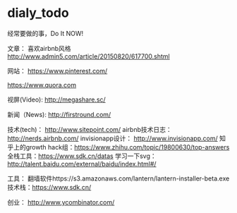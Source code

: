# dialy_todo
经常要做的事，Do It NOW!

文章：
喜欢airbnb风格 http://www.admin5.com/article/20150820/617700.shtml


网站：
https://www.pinterest.com/

https://www.quora.com


视屏(Video):
http://megashare.sc/



新闻（News):
http://firstround.com/


技术(tech)：
http://www.sitepoint.com/
airbnb技术日志：http://nerds.airbnb.com/
invisionapp设计： http://www.invisionapp.com/
知乎上的growth hack组：https://www.zhihu.com/topic/19800630/top-answers
全栈工具：https://www.sdk.cn/datas
学习一下svg：http://talent.baidu.com/external/baidu/index.html#/


工具：
翻墙软件https://s3.amazonaws.com/lantern/lantern-installer-beta.exe
技术栈：https://www.sdk.cn/

创业：
http://www.ycombinator.com/
